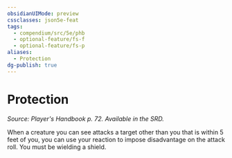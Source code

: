 ```yaml
---
obsidianUIMode: preview
cssclasses: json5e-feat
tags:
  - compendium/src/5e/phb
  - optional-feature/fs-f
  - optional-feature/fs-p
aliases:
  - Protection
dg-publish: true
---
```

# Protection
*Source: Player's Handbook p. 72. Available in the SRD.*  

When a creature you can see attacks a target other than you that is within 5 feet of you, you can use your reaction to impose disadvantage on the attack roll. You must be wielding a shield.